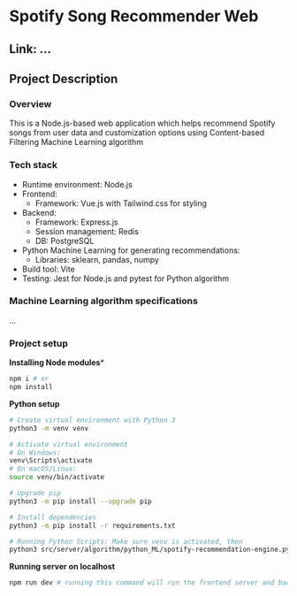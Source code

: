 # Spotify Song Recommender Web

## Link: ...

## Project Description
### Overview
This is a Node.js-based web application which helps recommend Spotify songs from user data and customization options using Content-based Filtering Machine Learning algorithm

### Tech stack
- Runtime environment: Node.js
- Frontend:
    + Framework: Vue.js with Tailwind.css for styling
- Backend:
    + Framework: Express.js
    + Session management: Redis
    + DB: PostgreSQL
- Python Machine Learning for generating recommendations:
    + Libraries: sklearn, pandas, numpy
- Build tool: Vite
- Testing: Jest for Node.js and pytest for Python algorithm

### Machine Learning algorithm specifications
...

### Project setup
**Installing Node modules***
```bash
npm i # or
npm install
```

**Python setup**
```bash
# Create virtual environment with Python 3
python3 -m venv venv

# Activate virtual environment
# On Windows:
venv\Scripts\activate
# On macOS/Linux:
source venv/bin/activate

# Upgrade pip
python3 -m pip install --upgrade pip

# Install dependencies
python3 -m pip install -r requirements.txt

# Running Python Scripts: Make sure venv is activated, then
python3 src/server/algorithm/python_ML/spotify-recommendation-engine.py
```

**Running server on localhost**
```bash
npm run dev # running this command will run the frontend server and backend server concurrently, port 5173 for frontend and port 3000 (remember to prefix the routes with api/) for backend server
```




